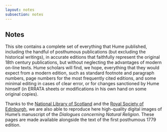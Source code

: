 ```yaml
---
layout: notes
subsection: notes
---
```

## Notes

This site contains a complete set of everything that Hume published, including the handful of posthumous publications (but excluding the historical writings), in accurate editions that faithfully represent the original 18th century publications, but without neglecting the advantages of modern on-line texts. Hume scholars will find, we hope, everything that they would expect from a modern edition, such as standard footnote and paragraph numbers, page numbers for the most frequently cited editions, and some minimal editing in cases of clear error, or for changes sanctioned by Hume himself (in ERRATA sheets or modifications in his own hand on some original copies).

Thanks to the <a href="http://www.nls.uk/">National Library of Scotland</a> and the <a href="http://www.royalsoced.org.uk/">Royal Society of Edinburgh</a>, we are also able to reproduce here high-quality digital images of Hume’s manuscript of the <i>Dialogues concerning Natural Religion</i>. These pages are made available alongside the text of the first posthumous 1779 edition.
